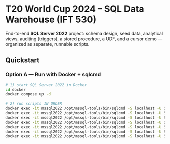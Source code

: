 # T20 World Cup 2024 – SQL Data Warehouse (IFT 530)

End-to-end **SQL Server 2022** project: schema design, seed data, analytical views, auditing (triggers), a stored procedure, a UDF, and a cursor demo — organized as separate, runnable scripts.

## Quickstart

### Option A — Run with Docker + sqlcmd
```bash
# 1) start SQL Server 2022 in Docker
cd docker
docker compose up -d

# 2) run scripts IN ORDER
docker exec -it mssql2022 /opt/mssql-tools/bin/sqlcmd -S localhost -U SA -P YourStrong!Passw0rd -i /opt/sql/01_create_database.sql
docker exec -it mssql2022 /opt/mssql-tools/bin/sqlcmd -S localhost -U SA -P YourStrong!Passw0rd -i /opt/sql/02_create_tables.sql
docker exec -it mssql2022 /opt/mssql-tools/bin/sqlcmd -S localhost -U SA -P YourStrong!Passw0rd -i /opt/sql/03_insert_data.sql
docker exec -it mssql2022 /opt/mssql-tools/bin/sqlcmd -S localhost -U SA -P YourStrong!Passw0rd -i /opt/sql/04_views.sql
docker exec -it mssql2022 /opt/mssql-tools/bin/sqlcmd -S localhost -U SA -P YourStrong!Passw0rd -i /opt/sql/05_audit_triggers.sql
docker exec -it mssql2022 /opt/mssql-tools/bin/sqlcmd -S localhost -U SA -P YourStrong!Passw0rd -i /opt/sql/06_stored_procedure_udf.sql
docker exec -it mssql2022 /opt/mssql-tools/bin/sqlcmd -S localhost -U SA -P YourStrong!Passw0rd -i /opt/sql/07_cursor_demo.sql
